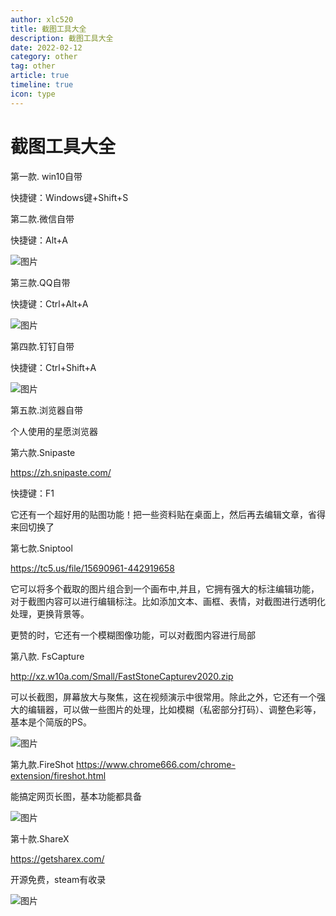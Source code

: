 ```yaml
---
author: xlc520
title: 截图工具大全
description: 截图工具大全
date: 2022-02-12
category: other
tag: other
article: true
timeline: true
icon: type
---
```

# 截图工具大全



第一款. win10自带

快捷键：Windows键+Shift+S



第二款.微信自带

快捷键：Alt+A

![图片](https://gh.xlc520.tk/xlc520/MyImage/raw/main/MdImg/640-16442232269891.webp)



第三款.QQ自带

快捷键：Ctrl+Alt+A

![图片](https://gh.xlc520.tk/xlc520/MyImage/raw/main/MdImg/640-16442232269892.webp)



第四款.钉钉自带

快捷键：Ctrl+Shift+A

![图片](https://gh.xlc520.tk/xlc520/MyImage/raw/main/MdImg/640-16442232269893.webp)



第五款.浏览器自带

个人使用的星愿浏览器

第六款.Snipaste   

https://zh.snipaste.com/

快捷键：F1

它还有一个超好用的贴图功能！把一些资料贴在桌面上，然后再去编辑文章，省得来回切换了







第七款.Sniptool   

https://tc5.us/file/15690961-442919658

它可以将多个截取的图片组合到一个画布中,并且，它拥有强大的标注编辑功能，对于截图内容可以进行编辑标注。比如添加文本、画框、表情，对截图进行透明化处理，更换背景等。

更赞的时，它还有一个模糊图像功能，可以对截图内容进行局部



第八款. FsCapture 

http://xz.w10a.com/Small/FastStoneCapturev2020.zip

可以长截图，屏幕放大与聚焦，这在视频演示中很常用。除此之外，它还有一个强大的编辑器，可以做一些图片的处理，比如模糊（私密部分打码）、调整色彩等，基本是个简版的PS。

![图片](https://gh.xlc520.tk/xlc520/MyImage/raw/main/MdImg/640-16442232269894.webp)



第九款.FireShot https://www.chrome666.com/chrome-extension/fireshot.html

能搞定网页长图，基本功能都具备

![图片](https://gh.xlc520.tk/xlc520/MyImage/raw/main/MdImg/640-16442232269895.jpg)



第十款.ShareX  

https://getsharex.com/

开源免费，steam有收录

![图片](https://gh.xlc520.tk/xlc520/MyImage/raw/main/MdImg/640-16442232269896.jpg)